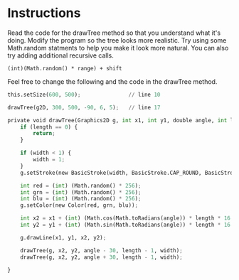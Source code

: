 # Instructions  

Read the code for the drawTree method so that you understand what it's doing.
Modify the program so the tree looks more realistic. Try using some Math.random statments to help you make it look more natural. You can also try adding additional recursive calls.
```
(int)(Math.random() * range) + shift
```
Feel free to change the following and the code in the drawTree method.
```python
this.setSize(600, 500);               // line 10

drawTree(g2D, 300, 500, -90, 6, 5);   // line 17

```

```python
private void drawTree(Graphics2D g, int x1, int y1, double angle, int length, int width) {
    if (length == 0) {
        return;
    }

    if (width < 1) {
        width = 1;
    }
    g.setStroke(new BasicStroke(width, BasicStroke.CAP_ROUND, BasicStroke.JOIN_ROUND));

    int red = (int) (Math.random() * 256);
    int grn = (int) (Math.random() * 256);
    int blu = (int) (Math.random() * 256);
    g.setColor(new Color(red, grn, blu));

    int x2 = x1 + (int) (Math.cos(Math.toRadians(angle)) * length * 16.0);
    int y2 = y1 + (int) (Math.sin(Math.toRadians(angle)) * length * 16.0);

    g.drawLine(x1, y1, x2, y2);

    drawTree(g, x2, y2, angle - 30, length - 1, width);
    drawTree(g, x2, y2, angle + 30, length - 1, width);

}
```